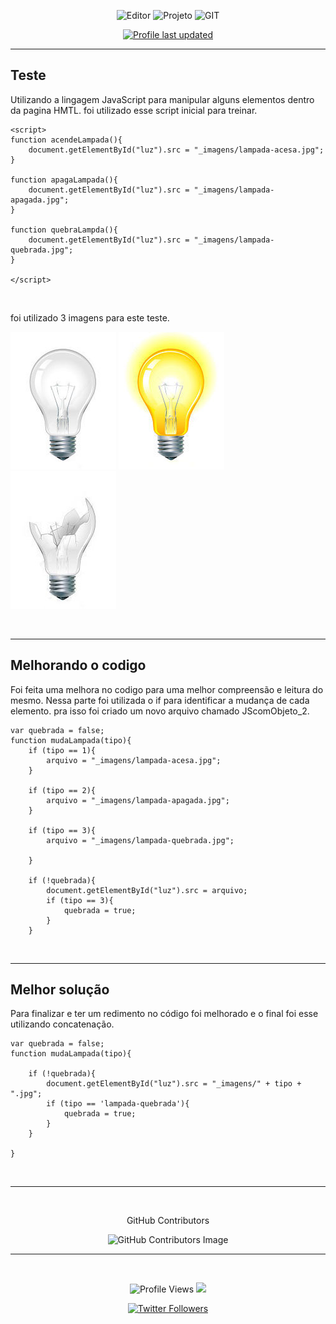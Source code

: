 <div align="center">

![Editor](https://img.shields.io/badge/Editor-VSCode-blue?style=flat-square&logo=visual-studio-code&logoColor=white&style=flat)
![Projeto](https://badgen.net/badge/Projeto/Finished/green)
![GIT](https://badgen.net/badge/Git/ON/green?icon=github)
<!-- trocar o nome do repositório para atualizar -->
[![Profile last updated](https://img.shields.io/github/last-commit/verasdan/testejs?label=Last%20updated&style=flat)](https://github.com/verasdan/testejs/commits)

</div>

___

## Teste
Utilizando a lingagem JavaScript para manipular alguns elementos dentro da pagina HMTL. foi utilizado esse script inicial para treinar.

    <script>
    function acendeLampada(){
        document.getElementById("luz").src = "_imagens/lampada-acesa.jpg";
    }

    function apagaLampada(){
        document.getElementById("luz").src = "_imagens/lampada-apagada.jpg";
    }

    function quebraLampda(){
        document.getElementById("luz").src = "_imagens/lampada-quebrada.jpg";
    }

    </script>

<br>

foi utilizado 3 imagens para este teste.

![lampada-apagada](_imagens/lampada-apagada.jpg)
![lampada-acesa](_imagens/lampada-acesa.jpg)
![lampada-quebrada](_imagens/lampada-quebrada.jpg)

<br>

___

## Melhorando o codigo

Foi feita uma melhora no codigo para uma melhor compreensão e leitura do mesmo. Nessa parte foi utilizada o if para identificar a mudança de cada elemento. pra isso foi criado um novo arquivo chamado JScomObjeto_2.

    var quebrada = false;
    function mudaLampada(tipo){
        if (tipo == 1){
            arquivo = "_imagens/lampada-acesa.jpg";
        }

        if (tipo == 2){
            arquivo = "_imagens/lampada-apagada.jpg";
        }

        if (tipo == 3){
            arquivo = "_imagens/lampada-quebrada.jpg";
            
        }
        
        if (!quebrada){
            document.getElementById("luz").src = arquivo;
            if (tipo == 3){
                quebrada = true;
            }
        }

<br>

___

## Melhor solução

Para finalizar e ter um redimento no código foi melhorado e o final foi esse utilizando concatenação.

    var quebrada = false;
    function mudaLampada(tipo){
        
        if (!quebrada){
            document.getElementById("luz").src = "_imagens/" + tipo + ".jpg";
            if (tipo == 'lampada-quebrada'){
                quebrada = true;
            }
        }
        
    }

<br>

___

<br>
<!-- GitHub Contributors -->
<div align="center">

GitHub Contributors
<!-- Trocar o nome do repositório para atualizar -->
![GitHub Contributors Image](https://contrib.rocks/image?repo=verasdan/testejs)


</div>

___

<div align="center"><br>

![Profile Views](https://komarev.com/ghpvc/?username=verasdan)
![](https://badges.pufler.dev/visits/verasdan/verasdan?color=black&logo=github&style=flat-square)

[![Twitter Followers](https://badgen.net/twitter/follow/veras_dan)](https://twitter.com/veras_dan)
</div>